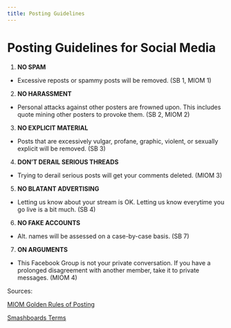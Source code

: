 ```yaml
---
title: Posting Guidelines
---
```


# Posting Guidelines for Social Media

1. **NO SPAM**
* Excessive reposts or spammy posts will be removed. (SB 1, MIOM 1)

2. **NO HARASSMENT**
* Personal attacks against other posters are frowned upon. This includes quote mining other posters to provoke them. (SB 2, MIOM 2)

3. **NO EXPLICIT MATERIAL**
* Posts that are excessively vulgar, profane, graphic, violent, or sexually explicit will be removed. (SB 3)

4. **DON’T DERAIL SERIOUS THREADS**
* Trying to derail serious posts will get your comments deleted. (MIOM 3)

5. **NO BLATANT ADVERTISING**
* Letting us know about your stream is OK. Letting us know everytime you go live is a bit much. (SB 4)

6. **NO FAKE ACCOUNTS**
* Alt. names will be assessed on a case-by-case basis. (SB 7)

7. **ON ARGUMENTS**
* This Facebook Group is not your private conversation. If you have a prolonged disagreement with another member, take it to private messages. (MIOM 4)

Sources:

[MIOM Golden Rules of Posting](https://www.facebook.com/notes/melee-it-on-me-melee-podcast-fb-group/posting-guidelines/400651450035929)

[Smashboards Terms](https://smashboards.com/help/terms/)
